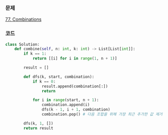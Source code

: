 ### 문제
[77. Combinations](https://leetcode.com/problems/combinations/description/)


### 코드
```py
class Solution:
    def combine(self, n: int, k: int) -> List[List[int]]:
        if k == 1:
            return [[i] for i in range(1, n + 1)]

        result = []

        def dfs(k, start, combination):
            if k == 0:
                result.append(combination[:])
                return 

            for i in range(start, n + 1):
                combination.append(i)
                dfs(k - 1, i + 1, combination)
                combination.pop() # 다음 조합을 위해 가장 최근 추가한 값 제거

        dfs(k, 1, [])
        return result
```
